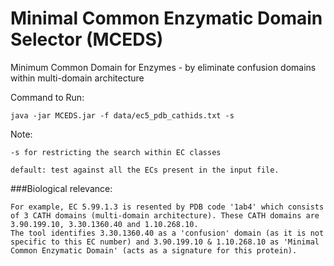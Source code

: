 # Minimal Common Enzymatic Domain Selector (MCEDS)
Minimum Common Domain for Enzymes - by eliminate confusion domains within multi-domain architecture

Command to Run:

	java -jar MCEDS.jar -f data/ec5_pdb_cathids.txt -s

Note:	

	-s for restricting the search within EC classes
	
	default: test against all the ECs present in the input file.
	
###Biological relevance:

	For example, EC 5.99.1.3 is resented by PDB code '1ab4' which consists of 3 CATH domains (multi-domain architecture). These CATH domains are 3.90.199.10, 3.30.1360.40 and 1.10.268.10. 
	The tool identifies 3.30.1360.40 as a 'confusion' domain (as it is not specific to this EC number) and 3.90.199.10 & 1.10.268.10 as 'Minimal Common Enzymatic Domain' (acts as a signature for this protein). 
